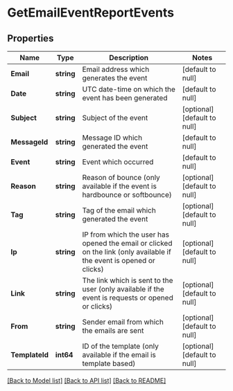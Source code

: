 # GetEmailEventReportEvents

## Properties
Name | Type | Description | Notes
------------ | ------------- | ------------- | -------------
**Email** | **string** | Email address which generates the event | [default to null]
**Date** | **string** | UTC date-time on which the event has been generated | [default to null]
**Subject** | **string** | Subject of the event | [optional] [default to null]
**MessageId** | **string** | Message ID which generated the event | [default to null]
**Event** | **string** | Event which occurred | [default to null]
**Reason** | **string** | Reason of bounce (only available if the event is hardbounce or softbounce) | [optional] [default to null]
**Tag** | **string** | Tag of the email which generated the event | [optional] [default to null]
**Ip** | **string** | IP from which the user has opened the email or clicked on the link (only available if the event is opened or clicks) | [optional] [default to null]
**Link** | **string** | The link which is sent to the user (only available if the event is requests or opened or clicks) | [optional] [default to null]
**From** | **string** | Sender email from which the emails are sent | [optional] [default to null]
**TemplateId** | **int64** | ID of the template (only available if the email is template based) | [optional] [default to null]

[[Back to Model list]](../README.md#documentation-for-models) [[Back to API list]](../README.md#documentation-for-api-endpoints) [[Back to README]](../README.md)

